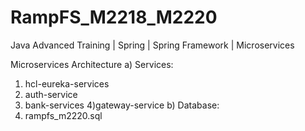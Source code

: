 # RampFS_M2218_M2220
Java Advanced Training | Spring | Spring Framework | Microservices


Microservices Architecture 
a) Services:
  1) hcl-eureka-services
  2) auth-service
  3) bank-services
  4)gateway-service
b) Database:
  1) rampfs_m2220.sql
  
  

